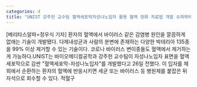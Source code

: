 ```yaml
---
categories: d
title: "UNIST 강주헌 교수팀 혈액세포막자성나노입자 활용 혈액 정화 치료법 개발 슈퍼박테리아와 코로나 바이러스 변이종 제거 범용 치료법 Small 게재"
---
```

[베리타스알파=정우식 기자] 환자의 혈액에서 바이러스 같은 감염병 원인을 깔끔하게 없애는 기술이 개발됐다. 다제내성균과 사람의 분변에 존재하는 다양한 박테리아 135종을 99% 이상 제거할 수 있는 기술이다. 코로나 바이러스 변이종들도 혈액에서 제거하는 게 가능하다.UNIST는 바이오메디컬공학과 강주헌 교수팀이 자성나노입자 표면을 혈액세포막으로 감싼 "혈액세포막-자성나노입자"를 개발했다고 26일 전했다. 이 입자를 체외에서 순환하는 환자의 혈액에 반응시키면 세균 또는 바이러스 등 병원체를 붙잡은 뒤 자석으로 회수할 수 있다. 적혈구